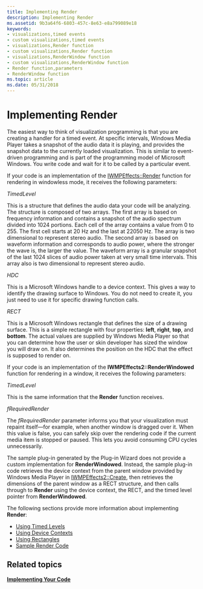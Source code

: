 ```yaml
---
title: Implementing Render
description: Implementing Render
ms.assetid: 9b3a64f6-6803-457c-8e63-e8a799089e18
keywords:
- visualizations,timed events
- custom visualizations,timed events
- visualizations,Render function
- custom visualizations,Render function
- visualizations,RenderWindow function
- custom visualizations,RenderWindow function
- Render function,parameters
- RenderWindow function
ms.topic: article
ms.date: 05/31/2018
---
```


# Implementing Render

The easiest way to think of visualization programming is that you are creating a handler for a timed event. At specific intervals, Windows Media Player takes a snapshot of the audio data it is playing, and provides the snapshot data to the currently loaded visualization. This is similar to event-driven programming and is part of the programming model of Microsoft Windows. You write code and wait for it to be called by a particular event.

If your code is an implementation of the [IWMPEffects::Render](/windows/desktop/api/effects/nf-effects-iwmpeffects-render) function for rendering in windowless mode, it receives the following parameters:

*TimedLevel*

This is a structure that defines the audio data your code will be analyzing. The structure is composed of two arrays. The first array is based on frequency information and contains a snapshot of the audio spectrum divided into 1024 portions. Each cell of the array contains a value from 0 to 255. The first cell starts at 20 Hz and the last at 22050 Hz. The array is two dimensional to represent stereo audio. The second array is based on waveform information and corresponds to audio power, where the stronger the wave is, the larger the value. The waveform array is a granular snapshot of the last 1024 slices of audio power taken at very small time intervals. This array also is two dimensional to represent stereo audio.

*HDC*

This is a Microsoft Windows handle to a device context. This gives a way to identify the drawing surface to Windows. You do not need to create it, you just need to use it for specific drawing function calls.

*RECT*

This is a Microsoft Windows rectangle that defines the size of a drawing surface. This is a simple rectangle with four properties: **left**, **right**, **top**, and **bottom**. The actual values are supplied by Windows Media Player so that you can determine how the user or skin developer has sized the window you will draw on. It also determines the position on the HDC that the effect is supposed to render on.

If your code is an implementation of the **IWMPEffects2::RenderWindowed** function for rendering in a window, it receives the following parameters:

*TimedLevel*

This is the same information that the **Render** function receives.

*fRequiredRender*

The *fRequiredRender* parameter informs you that your visualization must repaint itself—for example, when another window is dragged over it. When this value is false, you can safely skip over the rendering code if the current media item is stopped or paused. This lets you avoid consuming CPU cycles unnecessarily.

The sample plug-in generated by the Plug-in Wizard does not provide a custom implementation for **RenderWindowed**. Instead, the sample plug-in code retrieves the device context from the parent window provided by Windows Media Player in [IWMPEffects2::Create](/windows/desktop/api/effects/nf-effects-iwmpeffects2-create), then retrieves the dimensions of the parent window as a RECT structure, and then calls through to **Render** using the device context, the RECT, and the timed level pointer from **RenderWindowed**.

The following sections provide more information about implementing **Render**:

-   [Using Timed Levels](using-timed-levels.md)
-   [Using Device Contexts](using-device-contexts.md)
-   [Using Rectangles](using-rectangles.md)
-   [Sample Render Code](sample-render-code.md)

## Related topics

<dl> <dt>

[**Implementing Your Code**](implementing-your-code.md)
</dt> </dl>

 

 




